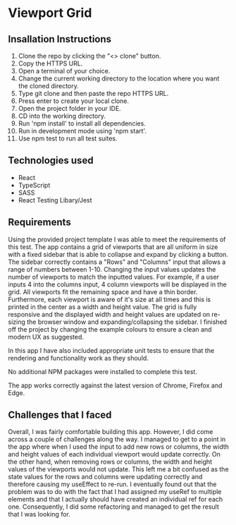 # Viewport Grid

## Insallation Instructions

1. Clone the repo by clicking the "<> clone" button.
2. Copy the HTTPS URL.
3. Open a terminal of your choice.
4. Change the current working directory to the location where you want the cloned directory.
5. Type git clone and then paste the repo HTTPS URL.
6. Press enter to create your local clone.
7. Open the project folder in your IDE.
8. CD into the working directory.
9. Run 'npm install' to install all dependencies.
10. Run in development mode using 'npm start'.
11. Use npm test to run all test suites.

## Technologies used

- React
- TypeScript
- SASS
- React Testing Libary/Jest

## Requirements

Using the provided project template I was able to meet the requirements of this test. The app contains a grid of viewports that are all uniform in size with a fixed sidebar that is able to collapse and expand by clicking a button. The sidebar correctly contains a "Rows" and "Columns" input that allows a range of numbers between 1-10. Changing the input values updates the number of viewports to match the inputted values. For example, if a user inputs 4 into the columns input, 4 column viewports will be displayed in the grid. All viewports fit the remaining space and have a thin border. Furthermore, each viewport is aware of it's size at all times and this is printed in the center as a width and height value. The grid is fully responsive and the displayed width and height values are updated on re-sizing the browser window and expanding/collapsing the sidebar. I finished off the project by changing the example colours to ensure a clean and modern UX as suggested.

In this app I have also included appropriate unit tests to ensure that the rendering and functionality work as they should.

No additional NPM packages were installed to complete this test.

The app works correctly against the latest version of Chrome, Firefox and Edge.

## Challenges that I faced

Overall, I was fairly comfortable building this app. However, I did come across a couple of challenges along the way. I managed to get to a point in the app where when I used the input to add new rows or columns, the width and height values of each individual viewport would update correctly. On the other hand, when removing rows or columns, the width and height values of the viewports would not update. This left me a bit confused as the state values for the rows and columns were updating correctly and therefore causing my useEffect to re-run. I eventually found out that the problem was to do with the fact that I had assigned my useRef to multiple elements and that I actually should have created an individual ref for each one. Consequently, I did some refactoring and managed to get the result that I was looking for.
